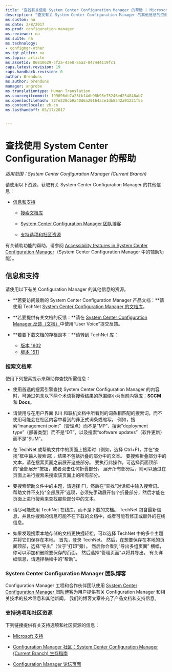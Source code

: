 ```yaml
---
title: "查找有关使用 System Center Configuration Manager 的帮助 | Microsoft Docs"
description: "查找有关 System Center Configuration Manager 的其他信息的资源。"
ms.custom: na
ms.date: 2/8/2017
ms.prod: configuration-manager
ms.reviewer: na
ms.suite: na
ms.technology:
- configmgr-other
ms.tgt_pltfrm: na
ms.topic: article
ms.assetid: 86810629-cf2a-43e8-86a2-847444119fc1
caps.latest.revision: 19
caps.handback.revision: 0
author: Brenduns
ms.author: brenduns
manager: angrobe
ms.translationtype: Human Translation
ms.sourcegitcommit: 199096db7a23fb14db98b95e75246ed254848ab7
ms.openlocfilehash: 72fe220cb9a40d6a20164ace1db8542a91221f55
ms.contentlocale: zh-cn
ms.lasthandoff: 05/17/2017


---
```

# <a name="find-help-for-using-system-center-configuration-manager"></a>查找使用 System Center Configuration Manager 的帮助

*适用范围：System Center Configuration Manager (Current Branch)*

请使用以下资源，获取有关 System Center Configuration Manager 的其他信息：  

-   [信息和支持](#bkmk_Info)  

    -   [搜索文档库](#BKMK_SearchTips)  

    -   [System Center Configuration Manager 团队博客](#BKMK_ProductGroupBlog)  
    -   [支持选项和社区资源](#BKMK_SupportOptions)

  有关辅助功能的帮助，请参阅 [Accessibility features in System Center Configuration Manager](../../core/understand/accessibility-features.md)（System Center Configuration Manager 中的辅助功能）。

##  <a name="bkmk_Info"></a> 信息和支持  
 请使用以下有关 Configuration Manager 的其他信息的资源。  

-   **若要访问最新的 System Center Configuration Manager 产品文档：**请使用 TechNet [System Center Configuration Manager 的文档库](http://go.microsoft.com/fwlink/p/?LinkId=691974)。

-   **若要提供有关文档的反馈：**请在 [System Center Configuration Manager 反馈（文档）](https://configurationmanager.uservoice.com/forums/300492-ideas/category/112371-documentation)中使用“User Voice”提交反馈。  

-   **若要下载文档的存档副本：**请转到 TechNet 库：

    - [版本 1602](https://gallery.technet.microsoft.com/documentation-for-system-ea90eaf1)
    - [版本 1511](https://gallery.technet.microsoft.com/documentation-for-system-ea90eaf1)

###  <a name="BKMK_SearchTips"></a> 搜索文档库  
 使用下列搜索提示来帮助你查找所需信息：  

-   使用首选的搜索引擎查找 System Center Configuration Manager 的内容时，可通过包含以下两个术语将搜索结果的范围缩小为当前内容库：**SCCM** 和 **Docs**。

-   请使用与在用户界面 (UI) 和联机文档中所看到的词条相匹配的搜索词，而不使用可能会在社区内容中看到的非正式词条或缩写。 例如，搜索“management point”（管理点）而不是“MP”、搜索“deployment type”（部署类型）而不是“DT”，以及搜索“software updates”（软件更新）而不是“SUM”。  

-   在 TechNet 或帮助文件中的页面上搜索时（例如，选择 Ctrl+F1，并在“查找”框中输入搜索词），结果不包括折叠的部分中的文本。 要搜索折叠部分中的文本，请在搜索页面之前展开这些部分。 要执行此操作，可选择页面顶部的“全部展开”按钮，或者双击任何折叠部分。 展开所有部分后，则可以通过在页面上进行搜索来搜索该页面上的所有部分。  

-   要搜索帮助文件中的主题，请选择 F1，然后在“查找”对话框中输入搜索词。 帮助文件不支持“全部展开”选项，必须先手动展开各个折叠部分，然后才能在页面上进行搜索来查找那些部分中的文本。  

-   请尽可能使用 TechNet 在线库，而不是下载的文档。 TechNet 包含最新信息，并且你搜索的信息可能不在下载的文档中，或者可能有修正或额外的在线信息。  

-   如果发现搜索本地存储的文档更快捷轻松，可以选择 TechNet 中的多个主题并将它们保存在本地。 首先，登录 TechNet。 然后，在想要保存在本地的页面顶部，选择“导出”（位于“打印”旁）。 然后你会看到“导出多组页面”  横幅，你可以添加和删除要保存的页面。 然后选择“管理页面”以将其导出。 有关详细信息，请选择横幅中的“帮助”。  

###  <a name="BKMK_ProductGroupBlog"></a> System Center Configuration Manager 团队博客  
 Configuration Manager 工程和合作伙伴团队使用 [System Center Configuration Manager 团队博客](http://go.microsoft.com/fwlink/?LinkId=191941)为用户提供有关 Configuration Manager 和相关技术的技术信息和其他新闻。 我们的博客文章补充了产品文档和支持信息。  

###  <a name="BKMK_SupportOptions"></a> 支持选项和社区资源  
 下列链接提供有关支持选项和社区资源的信息：  

-   [Microsoft 支持](http://go.microsoft.com/fwlink/?LinkId=243064)  

-   [Configuration Manager 社区：System Center Configuration Manager (Current Branch) 生存指南](http://social.technet.microsoft.com/wiki/contents/articles/33035.system-center-configuration-manager-current-branch-survival-guide.aspx )  

-   [Configuration Manager 论坛页面](https://social.technet.microsoft.com/Forums/en-US/home?category=ConfigMgrCB)  

